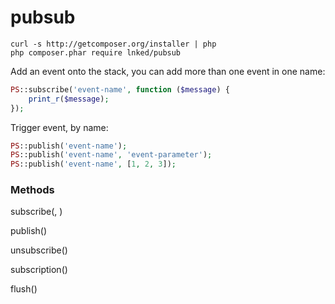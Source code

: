 # pubsub

```shell
curl -s http://getcomposer.org/installer | php
php composer.phar require lnked/pubsub
```

Add an event onto the stack, you can add more than one event in one name:

```php
PS::subscribe('event-name', function ($message) {
    print_r($message);
});
```

Trigger event, by name:

```php
PS::publish('event-name');
PS::publish('event-name', 'event-parameter');
PS::publish('event-name', [1, 2, 3]);
```

### Methods

subscribe(<name>, <handler>)

publish(<name>)

unsubscribe(<name>)

subscription()

flush()
